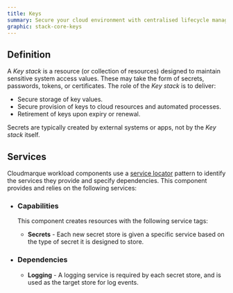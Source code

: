```yaml
---
title: Keys
summary: Secure your cloud environment with centralised lifecycle management of keys for access control and encryption.
graphic: stack-core-keys
---
```

## Definition
A _Key stack_ is a resource (or collection of resources) designed to maintain sensitive system access values. These may take the form of secrets, passwords, tokens, or certificates. The role of the _Key stack_ is to deliver:

  * Secure storage of key values.
  * Secure provision of keys to cloud resources and automated processes.
  * Retirement of keys upon expiry or renewal.

Secrets are typically created by external systems or apps, not by the _Key stack_ itself.

## Services
Cloudmarque workload components use a [service locator](/cloudmarque/tools/service-locator.html) pattern to identify the services they provide and specify dependencies. This component provides and relies on the following services:

 * ### Capabilities
   This component creates resources with the following service tags:

    * **Secrets** - Each new secret store is given a specific service based on the type of secret it is designed to store.

 * ### Dependencies
    * **Logging** - A logging service is required by each secret store, and is used as the target store for log events.
